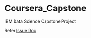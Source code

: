 # Coursera_Capstone
IBM Data Science Capstone Project 

Refer [Issue Doc](https://github.com/Swapnil123123/Coursera_Capstone/issues/1)

